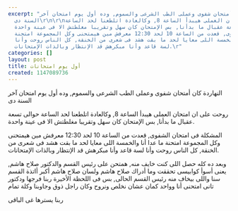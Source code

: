 ```yaml
---
excerpt: "النهاردة كان أمتحان شفوى وعملى الطب الشرعى والسموم, وده أول يوم امتحان آخر
  السنة دى\r\n\r\nروحت على ان امتحان العملى هيبدأ الساعة 8, وكالعادة اتلطعنا لحد الساعة
  حوالى تسعة عقبال ما بدأنا, بس الإمتحان كان سهل وتقريبا مغلطتش الا فى عينة واحدة.\r\n\r\nالمشكلة
  فى امتحان الشفوى, قعدت من الساعة 10 لحد 12:30 معرفش مين هيمتحنى وكل المجموعة امتحنة
  ما عدا أنا والخمسة اللى معايا لحد ما بقت هشد فى شعرى من الخنقة, كل الناس روحت وأنا
  لسة قاعد وأنا مبكرهش قد الإنتظار وبالذات الإمتحانات.\r"
categories: []
layout: post
title: أول يوم امتحانات
created: 1147089736
---
```

النهاردة كان أمتحان شفوى وعملى الطب الشرعى والسموم, وده أول يوم امتحان آخر السنة دى

روحت على ان امتحان العملى هيبدأ الساعة 8, وكالعادة اتلطعنا لحد الساعة حوالى تسعة عقبال ما بدأنا, بس الإمتحان كان سهل وتقريبا مغلطتش الا فى عينة واحدة.

المشكلة فى امتحان الشفوى, قعدت من الساعة 10 لحد 12:30 معرفش مين هيمتحنى وكل المجموعة امتحنة ما عدا أنا والخمسة اللى معايا لحد ما بقت هشد فى شعرى من الخنقة, كل الناس روحت وأنا لسة قاعد وأنا مبكرهش قد الإنتظار وبالذات الإمتحانات.

وبعد ده كله حصل اللى كنت خايف منه, همتحن على رئيس القسم والدكتور صلاح هاشم, يعنى أسوأ كوابيسى تحققت وما أدراك صلاح هاشم ولسان صلاح هاشم أكبر أاتذة القسم سنا واللى بيخاف منه رئيس القسم الحالى, بس فى اللحظة الأخيرة ربنا فرجها ودكتور تانى امتحنى أنا وواحد كمان عشان نخلص ونروح وكان راجل ذوق وجاوبنا وكلة تمام

ربنا يسترها غى الباقى
